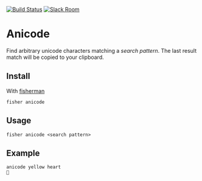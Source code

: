[![Build Status][travis-badge]][travis-link]
[![Slack Room][slack-badge]][slack-link]

# Anicode

Find arbitrary unicode characters matching a *search pattern*. The last result match will be copied to your clipboard.

## Install

With [fisherman]

```
fisher anicode
```

## Usage

```
fisher anicode <search pattern>
```

## Example

```
anicode yellow heart
💛
```

[travis-link]: https://travis-ci.org/igalic/anicode
[travis-badge]: https://img.shields.io/travis/igalic/anicode.svg
[slack-link]: https://fisherman-wharf.herokuapp.com
[slack-badge]: https://fisherman-wharf.herokuapp.com/badge.svg
[fisherman]: https://github.com/fisherman/fisherman
